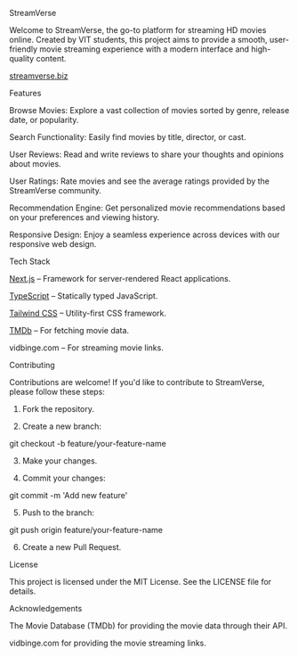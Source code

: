 

StreamVerse


Welcome to StreamVerse, the go-to platform for streaming HD movies online. Created by VIT students, this project aims to provide a smooth, user-friendly movie streaming experience with a modern interface and high-quality content.

[streamverse.biz](https://streamverse.biz)



Features

Browse Movies: Explore a vast collection of movies sorted by genre, release date, or popularity.

Search Functionality: Easily find movies by title, director, or cast.

User Reviews: Read and write reviews to share your thoughts and opinions about movies.

User Ratings: Rate movies and see the average ratings provided by the StreamVerse community.

Recommendation Engine: Get personalized movie recommendations based on your preferences and viewing history.

Responsive Design: Enjoy a seamless experience across devices with our responsive web design.



Tech Stack

[Next.js](https://nextjs.org/) – Framework for server-rendered React applications.

[TypeScript](https://www.typescriptlang.org/) – Statically typed JavaScript.

[Tailwind CSS](https://tailwindcss.com/) – Utility-first CSS framework.

[TMDb](https://www.themoviedb.org/) – For fetching movie data.

vidbinge.com – For streaming movie links.




Contributing

Contributions are welcome! If you'd like to contribute to StreamVerse, please follow these steps:

1. Fork the repository.


2. Create a new branch:

git checkout -b feature/your-feature-name


3. Make your changes.


4. Commit your changes:

git commit -m 'Add new feature'


5. Push to the branch:

git push origin feature/your-feature-name


6. Create a new Pull Request.





License

This project is licensed under the MIT License. See the LICENSE file for details.



Acknowledgements

The Movie Database (TMDb) for providing the movie data through their API.

vidbinge.com for providing the movie streaming links.



